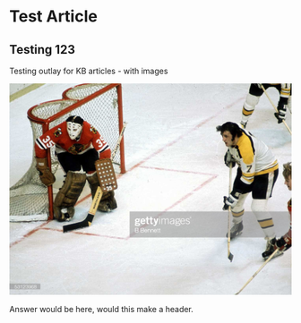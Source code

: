 # Test Article

## Testing 123

Testing outlay for KB articles - with images

![gettyimages-53123968-2048x2048](./img/gettyimages-53123968-2048x2048.jpeg)

Answer would be here, would this make a header.